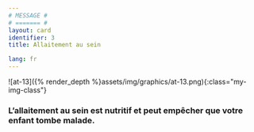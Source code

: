 ```yaml
---
# MESSAGE #
# ======= #
layout: card
identifier: 3
title: Allaitement au sein

lang: fr
---
```


![at-13]({% render_depth %}assets/img/graphics/at-13.png){:class="my-img-class"}

### L’allaitement au sein est nutritif et peut empêcher que votre enfant tombe malade.
